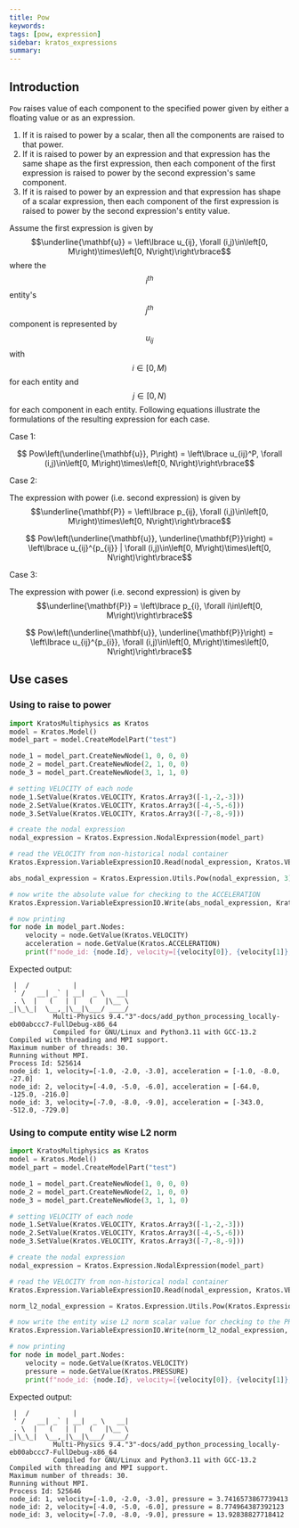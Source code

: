 ```yaml
---
title: Pow
keywords: 
tags: [pow, expression]
sidebar: kratos_expressions
summary: 
---
```


## Introduction

`Pow` raises value of each component to the specified power given by either a floating value or as an expression.
1. If it is raised to power by a scalar, then all the components are raised to that power.
2. If it is raised to power by an expression and that expression has the same shape as the first expression, then each component of the first expression is raised to power by the second expression's same component.
3. If it is raised to power by an expression and that expression has shape of a scalar expression, then each component of the first expression is raised to power by the second expression's entity value.

Assume the first expression is given by $$\underline{\mathbf{u}} = \left\lbrace u_{ij}, \forall (i,j)\in\left[0, M\right)\times\left[0, N\right)\right\rbrace$$ where the $$i^{th}$$ entity's $$j^{th}$$ component is represented by $$u_{ij}$$ with $$i\in \left[0, M\right)$$ for each entity and $$j\in \left[0, N\right)$$ for each component in each entity. Following equations illustrate the formulations of the resulting expression for each case.

Case 1:

<p align="center">$$ Pow\left(\underline{\mathbf{u}}, P\right) = \left\lbrace u_{ij}^P,  \forall (i,j)\in\left[0, M\right)\times\left[0, N\right)\right\rbrace$$</p>

Case 2:

The expression with power (i.e. second expression) is given by $$\underline{\mathbf{P}} = \left\lbrace p_{ij},  \forall (i,j)\in\left[0, M\right)\times\left[0, N\right)\right\rbrace$$
<p align="center">$$ Pow\left(\underline{\mathbf{u}}, \underline{\mathbf{P}}\right) = \left\lbrace u_{ij}^{p_{ij}} |  \forall (i,j)\in\left[0, M\right)\times\left[0, N\right)\right\rbrace$$</p>

Case 3:

The expression with power (i.e. second expression) is given by $$\underline{\mathbf{P}} = \left\lbrace p_{i},  \forall i\in\left[0, M\right)\right\rbrace$$
<p align="center">$$ Pow\left(\underline{\mathbf{u}}, \underline{\mathbf{P}}\right) = \left\lbrace u_{ij}^{p_{i}},  \forall (i,j)\in\left[0, M\right)\times\left[0, N\right)\right\rbrace$$</p>

## Use cases

### Using to raise to power
```python
import KratosMultiphysics as Kratos
model = Kratos.Model()
model_part = model.CreateModelPart("test")

node_1 = model_part.CreateNewNode(1, 0, 0, 0)
node_2 = model_part.CreateNewNode(2, 1, 0, 0)
node_3 = model_part.CreateNewNode(3, 1, 1, 0)

# setting VELOCITY of each node
node_1.SetValue(Kratos.VELOCITY, Kratos.Array3([-1,-2,-3]))
node_2.SetValue(Kratos.VELOCITY, Kratos.Array3([-4,-5,-6]))
node_3.SetValue(Kratos.VELOCITY, Kratos.Array3([-7,-8,-9]))

# create the nodal expression
nodal_expression = Kratos.Expression.NodalExpression(model_part)

# read the VELOCITY from non-historical nodal container
Kratos.Expression.VariableExpressionIO.Read(nodal_expression, Kratos.VELOCITY, False)

abs_nodal_expression = Kratos.Expression.Utils.Pow(nodal_expression, 3)

# now write the absolute value for checking to the ACCELERATION
Kratos.Expression.VariableExpressionIO.Write(abs_nodal_expression, Kratos.ACCELERATION, False)

# now printing
for node in model_part.Nodes:
    velocity = node.GetValue(Kratos.VELOCITY)
    acceleration = node.GetValue(Kratos.ACCELERATION)
    print(f"node_id: {node.Id}, velocity=[{velocity[0]}, {velocity[1]}, {velocity[2]}], acceleration = [{acceleration[0]}, {acceleration[1]}, {acceleration[2]}]")
```

Expected output:
```console
 |  /           |
 ' /   __| _` | __|  _ \   __|
 . \  |   (   | |   (   |\__ \
_|\_\_|  \__,_|\__|\___/ ____/
           Multi-Physics 9.4."3"-docs/add_python_processing_locally-eb00abccc7-FullDebug-x86_64
           Compiled for GNU/Linux and Python3.11 with GCC-13.2
Compiled with threading and MPI support.
Maximum number of threads: 30.
Running without MPI.
Process Id: 525614
node_id: 1, velocity=[-1.0, -2.0, -3.0], acceleration = [-1.0, -8.0, -27.0]
node_id: 2, velocity=[-4.0, -5.0, -6.0], acceleration = [-64.0, -125.0, -216.0]
node_id: 3, velocity=[-7.0, -8.0, -9.0], acceleration = [-343.0, -512.0, -729.0]
```
### Using to compute entity wise L2 norm
```python
import KratosMultiphysics as Kratos
model = Kratos.Model()
model_part = model.CreateModelPart("test")

node_1 = model_part.CreateNewNode(1, 0, 0, 0)
node_2 = model_part.CreateNewNode(2, 1, 0, 0)
node_3 = model_part.CreateNewNode(3, 1, 1, 0)

# setting VELOCITY of each node
node_1.SetValue(Kratos.VELOCITY, Kratos.Array3([-1,-2,-3]))
node_2.SetValue(Kratos.VELOCITY, Kratos.Array3([-4,-5,-6]))
node_3.SetValue(Kratos.VELOCITY, Kratos.Array3([-7,-8,-9]))

# create the nodal expression
nodal_expression = Kratos.Expression.NodalExpression(model_part)

# read the VELOCITY from non-historical nodal container
Kratos.Expression.VariableExpressionIO.Read(nodal_expression, Kratos.VELOCITY, False)

norm_l2_nodal_expression = Kratos.Expression.Utils.Pow(Kratos.Expression.Utils.EntitySum(Kratos.Expression.Utils.Pow(nodal_expression, 2)), 0.5)

# now write the entity wise L2 norm scalar value for checking to the PRESSURE
Kratos.Expression.VariableExpressionIO.Write(norm_l2_nodal_expression, Kratos.PRESSURE, False)

# now printing
for node in model_part.Nodes:
    velocity = node.GetValue(Kratos.VELOCITY)
    pressure = node.GetValue(Kratos.PRESSURE)
    print(f"node_id: {node.Id}, velocity=[{velocity[0]}, {velocity[1]}, {velocity[2]}], pressure = {pressure}")
```

Expected output:
```console
 |  /           |
 ' /   __| _` | __|  _ \   __|
 . \  |   (   | |   (   |\__ \
_|\_\_|  \__,_|\__|\___/ ____/
           Multi-Physics 9.4."3"-docs/add_python_processing_locally-eb00abccc7-FullDebug-x86_64
           Compiled for GNU/Linux and Python3.11 with GCC-13.2
Compiled with threading and MPI support.
Maximum number of threads: 30.
Running without MPI.
Process Id: 525646
node_id: 1, velocity=[-1.0, -2.0, -3.0], pressure = 3.7416573867739413
node_id: 2, velocity=[-4.0, -5.0, -6.0], pressure = 8.774964387392123
node_id: 3, velocity=[-7.0, -8.0, -9.0], pressure = 13.92838827718412
```
